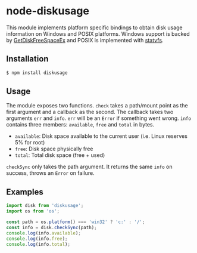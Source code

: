 node-diskusage
==============
This module implements platform specific bindings to obtain disk usage information on Windows and POSIX platforms. Windows support is backed by [GetDiskFreeSpaceEx](http://msdn.microsoft.com/en-us/library/windows/desktop/aa364937/) and POSIX is implemented with [statvfs](http://www.freebsd.org/cgi/man.cgi?query=statvfs).

## Installation
```bash
$ npm install diskusage
```

## Usage

The module exposes two functions. `check` takes a path/mount point as the first argument and a callback as the second. The callback takes two arguments `err` and `info`. `err` will be an `Error` if something went wrong. `info` contains three members: `available`, `free` and `total` in bytes.

- `available`: Disk space available to the current user (i.e. Linux reserves 5% for root)
- `free`: Disk space physically free
- `total`: Total disk space (free + used)

`checkSync` only takes the path argument. It returns the same `info` on success, throws an `Error` on failure.

## Examples
```js
import disk from 'diskusage';
import os from 'os';

const path = os.platform() === 'win32' ? 'c:' : '/';
const info = disk.checkSync(path);
console.log(info.available);
console.log(info.free);
console.log(info.total);
```
